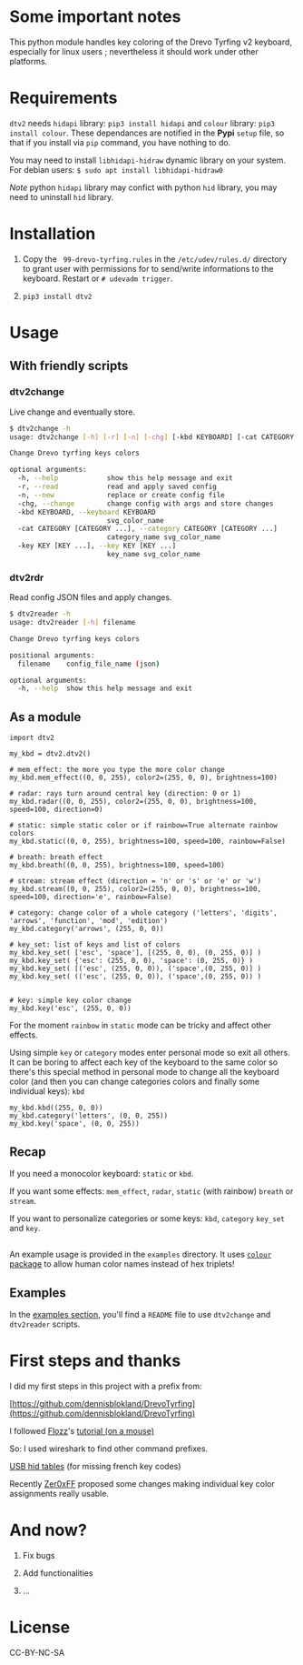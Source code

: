 # Some important notes

This python module handles key coloring of the Drevo Tyrfing v2
keyboard, especially for linux users ; nevertheless it should work
under other platforms.

# Requirements

`dtv2` needs `hidapi` library: `pip3 install hidapi` and `colour`
library: `pip3 install colour`. These dependances are notified in
the **Pypi** `setup` file, so that if you install via `pip`
command, you have nothing to do.

You may need to install `libhidapi-hidraw` dynamic library on your
system. For debian users: `$ sudo apt install libhidapi-hidraw0`

_Note_ python `hidapi` library may confict with python `hid`
library, you may need to uninstall `hid` library.

# Installation

1. Copy the ` 99-drevo-tyrfing.rules` in the `/etc/udev/rules.d/`
   directory to grant user with permissions for to send/write
   informations to the keyboard. Restart or `# udevadm trigger`.

2. `pip3 install dtv2`

# Usage


## With friendly scripts

### dtv2change

Live change and eventually store.


``` bash
$ dtv2change -h
usage: dtv2change [-h] [-r] [-n] [-chg] [-kbd KEYBOARD] [-cat CATEGORY [CATEGORY ...]] [-key KEY [KEY ...]]

Change Drevo tyrfing keys colors

optional arguments:
  -h, --help            show this help message and exit
  -r, --read            read and apply saved config
  -n, --new             replace or create config file
  -chg, --change        change config with args and store changes
  -kbd KEYBOARD, --keyboard KEYBOARD
                        svg_color_name
  -cat CATEGORY [CATEGORY ...], --category CATEGORY [CATEGORY ...]
                        category_name svg_color_name
  -key KEY [KEY ...], --key KEY [KEY ...]
                        key_name svg_color_name

```

### dtv2rdr

Read config JSON files and apply changes.

``` bash
$ dtv2reader -h
usage: dtv2reader [-h] filename

Change Drevo tyrfing keys colors

positional arguments:
  filename    config_file_name (json)

optional arguments:
  -h, --help  show this help message and exit
```

## As a module

``` python3
import dtv2

my_kbd = dtv2.dtv2()

# mem_effect: the more you type the more color change
my_kbd.mem_effect((0, 0, 255), color2=(255, 0, 0), brightness=100)

# radar: rays turn around central key (direction: 0 or 1)
my_kbd.radar((0, 0, 255), color2=(255, 0, 0), brightness=100, speed=100, direction=0)

# static: simple static color or if rainbow=True alternate rainbow colors
my_kbd.static((0, 0, 255), brightness=100, speed=100, rainbow=False)

# breath: breath effect
my_kbd.breath((0, 0, 255), brightness=100, speed=100)

# stream: stream effect (direction = 'n' or 's' or 'e' or 'w')
my_kbd.stream((0, 0, 255), color2=(255, 0, 0), brightness=100, speed=100, direction='e', rainbow=False)

# category: change color of a whole category ('letters', 'digits', 'arrows', 'function', 'mod', 'edition')
my_kbd.category('arrows', (255, 0, 0))

# key_set: list of keys and list of colors
my_kbd.key_set( ['esc', 'space'], [(255, 0, 0), (0, 255, 0)] )
my_kbd.key_set( {'esc': (255, 0, 0), 'space': (0, 255, 0)} )
my_kbd.key_set( [('esc', (255, 0, 0)), ('space',(0, 255, 0)] )
my_kbd.key_set( (('esc', (255, 0, 0)), ('space',(0, 255, 0)) )


# key: simple key color change
my_kbd.key('esc', (255, 0, 0))
```

For the moment `rainbow` in `static` mode can be tricky and affect
other effects.

Using simple `key` or `category` modes enter personal mode so exit
all others. It can be boring to affect each key of the keyboard to
the same color so there's this special method in personal mode to
change all the keyboard color (and then you can change categories
colors and finally some individual keys): `kbd`

``` python3
my_kbd.kbd((255, 0, 0))
my_kbd.category('letters', (0, 0, 255))
my_kbd.key('space', (0, 0, 255))
```

## Recap

If you need a monocolor keyboard: `static` or `kbd`.

If you want some effects: `mem_effect`, `radar`, `static` (with
rainbow) `breath` or `stream`.

If you want to personalize categories or some keys: `kbd`,
`category` `key_set` and `key`.

## 
An example usage is provided in the `examples` directory. It uses
[`colour` package](https://github.com/vaab/colour) to allow human
color names instead of hex triplets!


## Examples

In the [examples
section](https://github.com/cobacdavid/dtv2/tree/master/examples),
you'll find a `README` file to use `dtv2change` and `dtv2reader`
scripts.

# First steps and thanks

I did my first steps in this project with a prefix from:

[https://github.com/dennisblokland/DrevoTyrfing](https://github.com/dennisblokland/DrevoTyrfing)

I followed [Flozz](https://github.com/flozz)'s [tutorial (on a mouse)](https://blog.flozz.fr/2016/03/27/steelseries-rival-100-reverse-engineering-dun-peripherique-usb/)

So: I used wireshark to find other command prefixes.

[USB hid tables](https://www.usb.org/sites/default/files/documents/hut1_12v2.pdf) (for missing french key codes) 

Recently [Zer0xFF](https://github.com/Zer0xFF) proposed some
changes making individual key color assignments really usable.

# And now?

1. Fix bugs

2. Add functionalities

3. ...

# License

CC-BY-NC-SA
